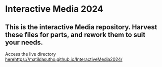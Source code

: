 # Interactive Media 2024

## This is the interactive Media repository. Harvest these files for parts, and rework them to suit your needs.

Access the live directory [here](https://matildasutho.github.io/InteractiveMedia2024/)https://matildasutho.github.io/InteractiveMedia2024/
